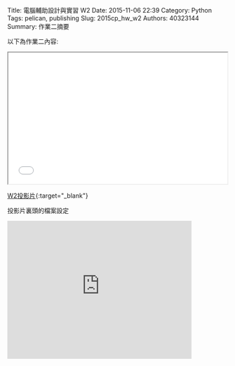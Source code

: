 Title: 電腦輔助設計與實習  W2
Date: 2015-11-06 22:39
Category: Python
Tags: pelican, publishing
Slug: 2015cp_hw_w2
Authors: 40323144
Summary: 作業二摘要

以下為作業二內容:

<iframe src="40323144_cp_w2_p.html" width="500" height="300"></iframe>

[W2投影片](40323144_cp_w2_p.html){:target="_blank"}

投影片裏頭的檔案設定
<iframe width="420" height="315" src="https://www.youtube.com/embed/cuM0eP51Wr0" frameborder="0" allowfullscreen></iframe>


